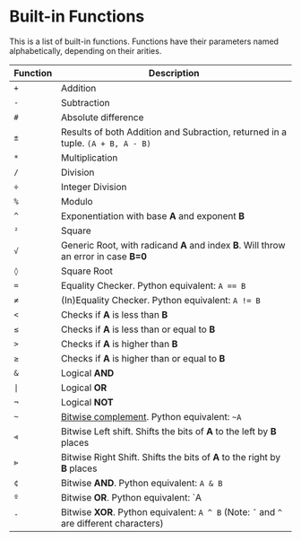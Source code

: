 # Built-in Functions

This is a list of built-in functions. Functions have their parameters named alphabetically, depending on their arities.



Function|Description
--------|------------
`+`|Addition
`-`|Subtraction
`#`|Absolute difference
`±`|Results of both Addition and Subraction, returned in a tuple. `(A + B, A - B)`
`*`|Multiplication
`/`|Division
`÷`|Integer Division
`%`|Modulo
`^`|Exponentiation with base **A** and exponent **B**
`²`|Square
`√`|Generic Root, with radicand **A** and index **B**. Will throw an error in case **B=0**
`◊`|Square Root
`=`|Equality Checker. Python equivalent: `A == B`
`≠`|(In)Equality Checker. Python equivalent: `A != B`
`<`|Checks if **A** is less than **B**
`≤`|Checks if **A** is less than or equal to **B**
`>`|Checks if **A** is higher than **B**
`≥`|Checks if **A** is higher than or equal to **B**
`&`|Logical **AND**
`\|`|Logical **OR**
`¬`|Logical **NOT**
`~`|[Bitwise complement](https://stackoverflow.com/questions/791328/how-does-the-bitwise-complement-operator-work). Python equivalent: `~A`
`⪡`|Bitwise Left shift. Shifts the bits of **A** to the left by **B** places
`⪢`|Bitwise Right Shift. Shifts the bits of **A** to the right by **B** places
`¢`|Bitwise **AND**. Python equivalent: `A & B`
`º`|Bitwise **OR**. Python equivalent: `A | B`
`ˆ`|Bitwise **XOR**. Python equivalent: `A ^ B` (Note: `ˆ` and `^` are different characters)




